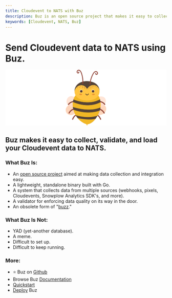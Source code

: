 ```yaml
---
title: Cloudevent to NATS with Buz
description: Buz is an open source project that makes it easy to collect, validate, and load Cloudevent data to NATS.
keywords: [Cloudevent, NATS, Buz]
---
```


# Send Cloudevent data to NATS using Buz.

![buzz](../../../static/img/buzz.png)


## Buz makes it easy to collect, validate, and load your Cloudevent data to NATS.


### What Buz Is:

- An [open source project](https://github.com/silverton-io/buz) aimed at making data collection and integration easy.
- A lightweight, standalone binary built with Go.
- A system that collects data from multiple sources (webhooks, pixels, Cloudevents, Snowplow Analytics SDK's, and more).
- A validator for enforcing data quality on its way in the door.
- An obsolete form of "[buzz](https://www.merriam-webster.com/dictionary/buzz)."


### What Buz Is Not:

- YAD (yet-another database).
- A meme.
- Difficult to set up.
- Difficult to keep running.


### More:
- ⭐ Buz on [Github](https://github.com/silverton-io/buz)
- Browse Buz [Documentation](/)
- [Quickstart](/examples/quickstart)
- [Deploy](/category/deploying-buz) Buz
